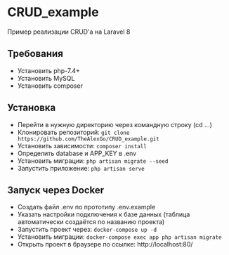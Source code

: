 # CRUD_example
Пример реализации CRUD'а на Laravel 8

## Требования
- Установить php-7.4+
- Установить MySQL
- Установить composer

## Установка
- Перейти в нужную директорию через командную строку (cd ...)
- Клонировать репозиторий: `git clone https://github.com/TheAlexGo/CRUD_example.git`
- Установить зависимости: `composer install`
- Определить database и APP_KEY в .env
- Установить миграции: `php artisan migrate --seed`
- Запустить приложение: `php artisan serve`

## Запуск через Docker
- Создать файл .env по прототипу .env.example
- Указать настройки подключения к базе данных (таблица автоматически создаётся по названию проекта)
- Запустить проект через: `docker-compose up -d`
- Установить миграции: `docker-compose exec app php artisan migrate`
- Открыть проект в браузере по ссылке: http://localhost:80/
